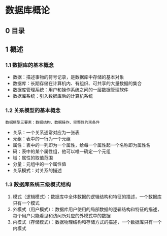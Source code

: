 # 数据库概论

## 0 目录

## 1 概述

### 1.1 数据库的基本概念

* 数据：描述事物的符号记录，是数据库中存储的基本对象
* 数据库：长期存储在计算机内、有组织、可共享的大量数据的集合
* 数据库管理系统：用户和操作系统之间的一层数据管理软件
* 数据库系统：引入数据库后的计算机系统

### 1.2 关系模型的基本概念

    数据模型三要素：数据结构、数据操作、完整性约束条件

* 关系：一个关系通常对应为一张表
* 元组：表中的一行为一个元组
* 属性：表中的一列即为一个属性，给每一个属性起一个名称即为属性名
* 码：表中的某个属性组，他可以唯一确定一个元组
* 域：属性的取值范围
* 分量：元组中的一个属性值
* 关系模式：对关系的描述

### 1.3 数据库系统三级模式结构

1. 模式（逻辑模式）：数据库中全体数据的逻辑结构和特征的描述，一个数据库只有一个模式
2. 外模式（用户模式）：数据库用户使用的局部数据的逻辑结构和特征的描述，每个用户只能看见和访问所对应的外模式中的数据
3. 内模式（存储模式）：数据物理结构和存储方式的描述，一个数据库只有一个内模式
